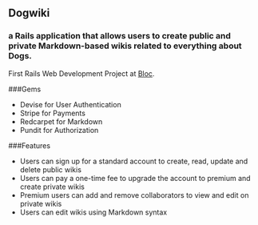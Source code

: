 ## Dogwiki
### a Rails application that allows users to create public and private Markdown-based wikis related to everything about Dogs.

First Rails Web Development Project at [Bloc](http://bloc.io).

###Gems
- Devise for User Authentication
- Stripe for Payments
- Redcarpet for Markdown
- Pundit for Authorization

###Features
- Users can sign up for a standard account to create, read, update and delete public wikis
- Users can pay a one-time fee to upgrade the account to premium and create private wikis
- Premium users can add and remove collaborators to view and edit on private wikis
- Users can edit wikis using Markdown syntax
